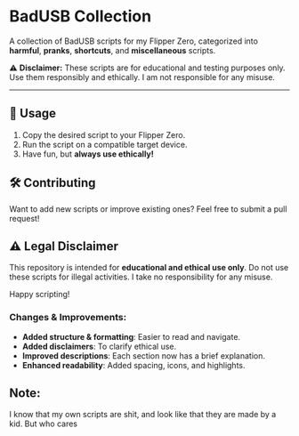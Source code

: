 # BadUSB Collection

A collection of BadUSB scripts for my Flipper Zero, categorized into **harmful**, **pranks**, **shortcuts**, and **miscellaneous** scripts.  

⚠ **Disclaimer:** These scripts are for educational and testing purposes only. Use them responsibly and ethically. I am not responsible for any misuse.

---

## 🚀 Usage  

1. Copy the desired script to your Flipper Zero.  
2. Run the script on a compatible target device.  
3. Have fun, but **always use ethically!**  

## 🛠 Contributing  

Want to add new scripts or improve existing ones? Feel free to submit a pull request!  

## ⚠ Legal Disclaimer  

This repository is intended for **educational and ethical use only**. Do not use these scripts for illegal activities. I take no responsibility for any misuse.  

Happy scripting!


### Changes & Improvements:
- **Added structure & formatting**: Easier to read and navigate.
- **Added disclaimers**: To clarify ethical use.
- **Improved descriptions**: Each section now has a brief explanation.
- **Enhanced readability**: Added spacing, icons, and highlights.

## Note:
I know that my own scripts are shit, and look like that they are made by a kid. But who cares
